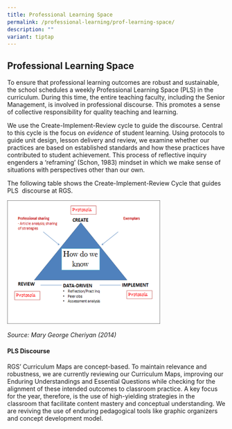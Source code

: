 ```yaml
---
title: Professional Learning Space
permalink: /professional-learning/prof-learning-space/
description: ""
variant: tiptap
---
```

<h2>Professional Learning Space</h2><p>To ensure that professional learning outcomes are robust and sustainable, the school schedules a weekly Professional Learning Space (PLS) in the curriculum. During this time, the entire teaching faculty, including the Senior Management, is involved in professional discourse. This promotes a sense of collective responsibility for quality teaching and learning.</p><p>We use the Create-Implement-Review cycle to guide the discourse. Central to this cycle is the focus on&nbsp;<em>evidence</em>&nbsp;of student learning. Using protocols to guide unit design, lesson delivery and review, we examine whether our practices are based on established standards and how these practices have contributed to student achievement. This process of reflective inquiry engenders a ‘reframing’ (Schon, 1983) mindset in which we make sense of situations with perspectives other than our own.</p><p>The following table shows the Create-Implement-Review Cycle that guides PLS&nbsp;&nbsp;discourse at RGS.</p><div class="isomer-image-wrapper"><img style="width: 70%;" height="auto" width="100%" alt="PLS diagram" src="/images/PLS diagram.png"></div><p><em>Source: Mary George Cheriyan (2014)</em></p><h4>PLS Discourse</h4><p>RGS’ Curriculum Maps are concept-based. To maintain relevance and robustness, we are currently reviewing our Curriculum Maps, improving our Enduring Understandings and Essential Questions while checking for the alignment of these intended outcomes to classroom practice. A key focus for the year, therefore, is the use of high-yielding strategies in the classroom that facilitate content mastery and conceptual understanding. We are reviving the use of enduring pedagogical tools like graphic organizers and concept development model.</p>